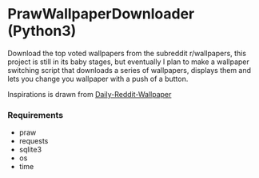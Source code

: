 # PrawWallpaperDownloader (Python3)

Download the top voted wallpapers from the subreddit r/wallpapers, this project is still in its baby stages, but eventually I plan to make a wallpaper switching script that downloads a series of wallpapers, displays them and lets you change you wallpaper with a push of a button.

Inspirations is drawn from [Daily-Reddit-Wallpaper](https://github.com/ssimunic/Daily-Reddit-Wallpaper)

### Requirements
* praw
* requests
* sqlite3
* os
* time

